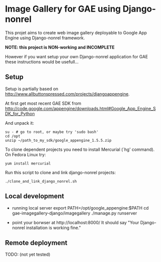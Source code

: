 Image Gallery for GAE using Django-nonrel
=========================================

This projet aims to create web image gallery deployable to Google App Engine using Django-nonrel framework.


__NOTE: this project is NON-working and INCOMPLETE__

However if you want setup your own Django-nonrel application for GAE these instructions would be usefull...

Setup
-----

Setup is partially based on http://www.allbuttonspressed.com/projects/djangoappengine.

At first get most recent GAE SDK from http://code.google.com/appengine/downloads.html#Google_App_Engine_SDK_for_Python

And unpack it:

```
su - # go to root, or maybe try 'sudo bash'
cd /opt
unzip ~/path_to_my_sdk/google_appengine_1.5.5.zip
```


To clone dependent projects you need to install Mercurial (`hg' command). On Fedora Linux try:

	yum install mercurial

Run this script to clone and link django-nonrel projects:

	./clone_and_link_django_nonrel.sh



Local development
-----------------

* running local server
		export PATH=/opt/google_appengine:$PATH
		cd gae-imagegallery-django/imagegallery
		./manage.py runserver

* point your borwser at http://localhost:8000/ It should say "Your Django-nonrel installation is working fine."

Remote deployment
-----------------

TODO: (not yet tested)

